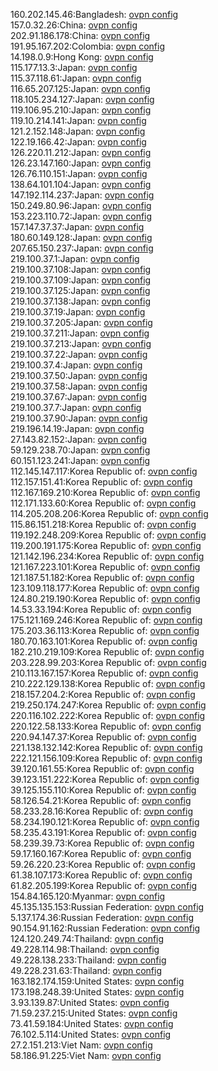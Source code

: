 160.202.145.46:Bangladesh: [ovpn config](vpn/160_202_145_46.ovpn)  
157.0.32.26:China: [ovpn config](vpn/157_0_32_26.ovpn)  
202.91.186.178:China: [ovpn config](vpn/202_91_186_178.ovpn)  
191.95.167.202:Colombia: [ovpn config](vpn/191_95_167_202.ovpn)  
14.198.0.9:Hong Kong: [ovpn config](vpn/14_198_0_9.ovpn)  
115.177.13.3:Japan: [ovpn config](vpn/115_177_13_3.ovpn)  
115.37.118.61:Japan: [ovpn config](vpn/115_37_118_61.ovpn)  
116.65.207.125:Japan: [ovpn config](vpn/116_65_207_125.ovpn)  
118.105.234.127:Japan: [ovpn config](vpn/118_105_234_127.ovpn)  
119.106.95.210:Japan: [ovpn config](vpn/119_106_95_210.ovpn)  
119.10.214.141:Japan: [ovpn config](vpn/119_10_214_141.ovpn)  
121.2.152.148:Japan: [ovpn config](vpn/121_2_152_148.ovpn)  
122.19.166.42:Japan: [ovpn config](vpn/122_19_166_42.ovpn)  
126.220.11.212:Japan: [ovpn config](vpn/126_220_11_212.ovpn)  
126.23.147.160:Japan: [ovpn config](vpn/126_23_147_160.ovpn)  
126.76.110.151:Japan: [ovpn config](vpn/126_76_110_151.ovpn)  
138.64.101.104:Japan: [ovpn config](vpn/138_64_101_104.ovpn)  
147.192.114.237:Japan: [ovpn config](vpn/147_192_114_237.ovpn)  
150.249.80.96:Japan: [ovpn config](vpn/150_249_80_96.ovpn)  
153.223.110.72:Japan: [ovpn config](vpn/153_223_110_72.ovpn)  
157.147.37.37:Japan: [ovpn config](vpn/157_147_37_37.ovpn)  
180.60.149.128:Japan: [ovpn config](vpn/180_60_149_128.ovpn)  
207.65.150.237:Japan: [ovpn config](vpn/207_65_150_237.ovpn)  
219.100.37.1:Japan: [ovpn config](vpn/219_100_37_1.ovpn)  
219.100.37.108:Japan: [ovpn config](vpn/219_100_37_108.ovpn)  
219.100.37.109:Japan: [ovpn config](vpn/219_100_37_109.ovpn)  
219.100.37.125:Japan: [ovpn config](vpn/219_100_37_125.ovpn)  
219.100.37.138:Japan: [ovpn config](vpn/219_100_37_138.ovpn)  
219.100.37.19:Japan: [ovpn config](vpn/219_100_37_19.ovpn)  
219.100.37.205:Japan: [ovpn config](vpn/219_100_37_205.ovpn)  
219.100.37.211:Japan: [ovpn config](vpn/219_100_37_211.ovpn)  
219.100.37.213:Japan: [ovpn config](vpn/219_100_37_213.ovpn)  
219.100.37.22:Japan: [ovpn config](vpn/219_100_37_22.ovpn)  
219.100.37.4:Japan: [ovpn config](vpn/219_100_37_4.ovpn)  
219.100.37.50:Japan: [ovpn config](vpn/219_100_37_50.ovpn)  
219.100.37.58:Japan: [ovpn config](vpn/219_100_37_58.ovpn)  
219.100.37.67:Japan: [ovpn config](vpn/219_100_37_67.ovpn)  
219.100.37.7:Japan: [ovpn config](vpn/219_100_37_7.ovpn)  
219.100.37.90:Japan: [ovpn config](vpn/219_100_37_90.ovpn)  
219.196.14.19:Japan: [ovpn config](vpn/219_196_14_19.ovpn)  
27.143.82.152:Japan: [ovpn config](vpn/27_143_82_152.ovpn)  
59.129.238.70:Japan: [ovpn config](vpn/59_129_238_70.ovpn)  
60.151.123.241:Japan: [ovpn config](vpn/60_151_123_241.ovpn)  
112.145.147.117:Korea Republic of: [ovpn config](vpn/112_145_147_117.ovpn)  
112.157.151.41:Korea Republic of: [ovpn config](vpn/112_157_151_41.ovpn)  
112.167.169.210:Korea Republic of: [ovpn config](vpn/112_167_169_210.ovpn)  
112.171.133.60:Korea Republic of: [ovpn config](vpn/112_171_133_60.ovpn)  
114.205.208.206:Korea Republic of: [ovpn config](vpn/114_205_208_206.ovpn)  
115.86.151.218:Korea Republic of: [ovpn config](vpn/115_86_151_218.ovpn)  
119.192.248.209:Korea Republic of: [ovpn config](vpn/119_192_248_209.ovpn)  
119.200.191.175:Korea Republic of: [ovpn config](vpn/119_200_191_175.ovpn)  
121.142.196.234:Korea Republic of: [ovpn config](vpn/121_142_196_234.ovpn)  
121.167.223.101:Korea Republic of: [ovpn config](vpn/121_167_223_101.ovpn)  
121.187.51.182:Korea Republic of: [ovpn config](vpn/121_187_51_182.ovpn)  
123.109.118.177:Korea Republic of: [ovpn config](vpn/123_109_118_177.ovpn)  
124.80.219.190:Korea Republic of: [ovpn config](vpn/124_80_219_190.ovpn)  
14.53.33.194:Korea Republic of: [ovpn config](vpn/14_53_33_194.ovpn)  
175.121.169.246:Korea Republic of: [ovpn config](vpn/175_121_169_246.ovpn)  
175.203.36.113:Korea Republic of: [ovpn config](vpn/175_203_36_113.ovpn)  
180.70.163.101:Korea Republic of: [ovpn config](vpn/180_70_163_101.ovpn)  
182.210.219.109:Korea Republic of: [ovpn config](vpn/182_210_219_109.ovpn)  
203.228.99.203:Korea Republic of: [ovpn config](vpn/203_228_99_203.ovpn)  
210.113.167.157:Korea Republic of: [ovpn config](vpn/210_113_167_157.ovpn)  
210.222.129.138:Korea Republic of: [ovpn config](vpn/210_222_129_138.ovpn)  
218.157.204.2:Korea Republic of: [ovpn config](vpn/218_157_204_2.ovpn)  
219.250.174.247:Korea Republic of: [ovpn config](vpn/219_250_174_247.ovpn)  
220.116.102.222:Korea Republic of: [ovpn config](vpn/220_116_102_222.ovpn)  
220.122.58.133:Korea Republic of: [ovpn config](vpn/220_122_58_133.ovpn)  
220.94.147.37:Korea Republic of: [ovpn config](vpn/220_94_147_37.ovpn)  
221.138.132.142:Korea Republic of: [ovpn config](vpn/221_138_132_142.ovpn)  
222.121.156.109:Korea Republic of: [ovpn config](vpn/222_121_156_109.ovpn)  
39.120.161.55:Korea Republic of: [ovpn config](vpn/39_120_161_55.ovpn)  
39.123.151.222:Korea Republic of: [ovpn config](vpn/39_123_151_222.ovpn)  
39.125.155.110:Korea Republic of: [ovpn config](vpn/39_125_155_110.ovpn)  
58.126.54.21:Korea Republic of: [ovpn config](vpn/58_126_54_21.ovpn)  
58.233.28.16:Korea Republic of: [ovpn config](vpn/58_233_28_16.ovpn)  
58.234.190.121:Korea Republic of: [ovpn config](vpn/58_234_190_121.ovpn)  
58.235.43.191:Korea Republic of: [ovpn config](vpn/58_235_43_191.ovpn)  
58.239.39.73:Korea Republic of: [ovpn config](vpn/58_239_39_73.ovpn)  
59.17.160.167:Korea Republic of: [ovpn config](vpn/59_17_160_167.ovpn)  
59.26.220.23:Korea Republic of: [ovpn config](vpn/59_26_220_23.ovpn)  
61.38.107.173:Korea Republic of: [ovpn config](vpn/61_38_107_173.ovpn)  
61.82.205.199:Korea Republic of: [ovpn config](vpn/61_82_205_199.ovpn)  
154.84.165.120:Myanmar: [ovpn config](vpn/154_84_165_120.ovpn)  
45.135.135.153:Russian Federation: [ovpn config](vpn/45_135_135_153.ovpn)  
5.137.174.36:Russian Federation: [ovpn config](vpn/5_137_174_36.ovpn)  
90.154.91.162:Russian Federation: [ovpn config](vpn/90_154_91_162.ovpn)  
124.120.249.74:Thailand: [ovpn config](vpn/124_120_249_74.ovpn)  
49.228.114.98:Thailand: [ovpn config](vpn/49_228_114_98.ovpn)  
49.228.138.233:Thailand: [ovpn config](vpn/49_228_138_233.ovpn)  
49.228.231.63:Thailand: [ovpn config](vpn/49_228_231_63.ovpn)  
163.182.174.159:United States: [ovpn config](vpn/163_182_174_159.ovpn)  
173.198.248.39:United States: [ovpn config](vpn/173_198_248_39.ovpn)  
3.93.139.87:United States: [ovpn config](vpn/3_93_139_87.ovpn)  
71.59.237.215:United States: [ovpn config](vpn/71_59_237_215.ovpn)  
73.41.59.184:United States: [ovpn config](vpn/73_41_59_184.ovpn)  
76.102.5.114:United States: [ovpn config](vpn/76_102_5_114.ovpn)  
27.2.151.213:Viet Nam: [ovpn config](vpn/27_2_151_213.ovpn)  
58.186.91.225:Viet Nam: [ovpn config](vpn/58_186_91_225.ovpn)  
